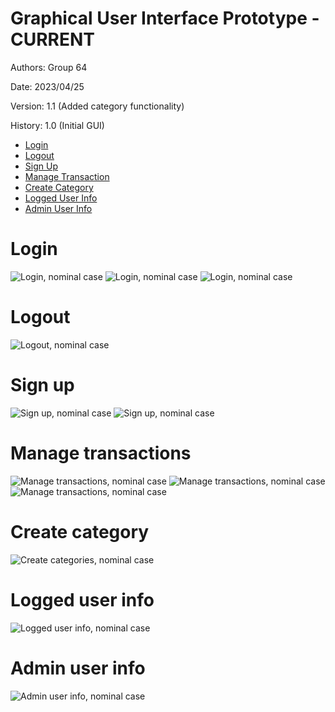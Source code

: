# Graphical User Interface Prototype - CURRENT

Authors: Group 64

Date: 2023/04/25

Version: 1.1 (Added category functionality)

History: 1.0 (Initial GUI)

-   [Login](#login)
-   [Logout](#logout)
-   [Sign Up](#sign-up)
-   [Manage Transaction](#manage-transaction)
-   [Create Category](#create-category)
-   [Logged User Info](#logged-user-info)
-   [Admin User Info](#admin-user-info)

# Login

<img src="assets/GUIV1/login-nominal.png" alt="Login, nominal case">
<img src="assets/GUIV1/login-exception-user.png" alt="Login, nominal case">
<img src="assets/GUIV1/login-exception-pass.png" alt="Login, nominal case">

# Logout

<img src="assets/GUIV1/logout-nominal.png" alt="Logout, nominal case">

# Sign up

<img src="assets/GUIV1/signup-nominal.png" alt="Sign up, nominal case">
<img src="assets/GUIV1/signup-exception-email.png" alt="Sign up, nominal case">

# Manage transactions

<img src="assets/GUIV1/add-transaction-nominal.png" alt="Manage transactions, nominal case">
<img src="assets/GUIV1/add-transaction-nominal-1.png" alt="Manage transactions, nominal case">
<img src="assets/GUIV1/add-transaction-nominal-2.png" alt="Manage transactions, nominal case">

# Create category

<img src="assets/GUIV1/add-category-nominal.png" alt="Create categories, nominal case">

# Logged user info

<img src="assets/GUIV1/logged-info-nominal.png" alt="Logged user info, nominal case">

# Admin user info

<img src="assets/GUIV1/admin-info-nominal.png" alt="Admin user info, nominal case">
